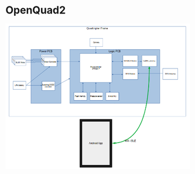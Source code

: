 # OpenQuad2
![Block Diagram](https://github.com/briches/openquad2/blob/master/blockdiagram.PNG?raw=true)
